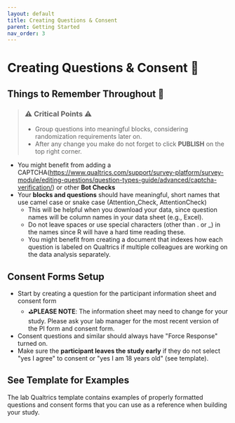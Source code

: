 ```yaml
---
layout: default
title: Creating Questions & Consent
parent: Getting Started
nav_order: 3
---
```


# Creating Questions & Consent 📝

## Things to Remember Throughout 🚨

> ### ⚠️ Critical Points ⚠️
> 
> * Group questions into meaningful blocks, considering randomization requirements later on.
> * After any change you make do not forget to click **PUBLISH** on the top right corner.

* You might benefit from adding a CAPTCHA(https://www.qualtrics.com/support/survey-platform/survey-module/editing-questions/question-types-guide/advanced/captcha-verification/) or other **Bot Checks**
* Your **blocks and questions** should have meaningful, short names that use camel case or snake case (Attention_Check, AttentionCheck)
   * This will be helpful when you download your data, since question names will be column names in your data sheet (e.g., Excel).
   * Do not leave spaces or use special characters (other than . or _) in the names since R will have a hard time reading these.
   * You might benefit from creating a document that indexes how each question is labeled on Qualtrics if multiple colleagues are working on the data analysis separately.

## Consent Forms Setup

* Start by creating a question for the participant information sheet and consent form
   * ⛳️**PLEASE NOTE**: The information sheet may need to change for your study. Please ask your lab manager for the most recent version of the PI form and consent form.
* Consent questions and similar should always have "Force Response" turned on.
* Make sure the **participant leaves the study early** if they do not select "yes I agree" to consent or "yes I am 18 years old" (see template).

## See Template for Examples

The lab Qualtrics template contains examples of properly formatted questions and consent forms that you can use as a reference when building your study.
